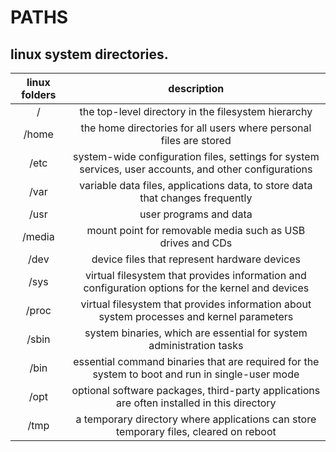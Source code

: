 # PATHS

linux system directories.
---

| **linux folders** | description |
|:---:|:---:|
| / | the top-level directory in the filesystem hierarchy |
| /home | the home directories for all users where personal files are stored |
| /etc | system-wide configuration files, settings for system services, user accounts, and other configurations |
| /var | variable data files, applications data, to store data that changes frequently |
| /usr | user programs and data |
| /media | mount point for removable media such as USB drives and CDs |
| /dev | device files that represent hardware devices |
| /sys | virtual filesystem that provides information and configuration options for the kernel and devices |
| /proc | virtual filesystem that provides information about system processes and kernel parameters |
| /sbin | system binaries, which are essential for system administration tasks |
| /bin | essential command binaries that are required for the system to boot and run in single-user mode |
| /opt | optional software packages, third-party applications are often installed in this directory |
| /tmp | a temporary directory where applications can store temporary files, cleared on reboot |
